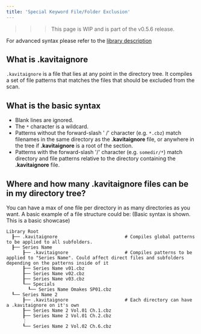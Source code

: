```yaml
---
title: 'Special Keyword File/Folder Exclusion'
---
```


>>> This page is WIP and is part of the v0.5.6 release. 

For advanced syntax please refer to the [library description](https://github.com/dazinator/DotNet.Glob/blob/develop/README.md#patterns)

## What is .kavitaignore
`.kavitaignore` is a file that lies at any point in the directory tree. It compiles a set of file patterns that matches the files that should be excluded from the scan.

## What is the basic syntax
* Blank lines are ignored.
* The `*` character is a wildcard.
* Patterns without the forward-slash ' /' character (e.g. `*.cbz`) match filenames in the same directory as the **.kavitaignore** file, or anywhere in the tree if **.kavitaignore** is a root of the section.
* Patterns with the forward-slash '/' character (e.g. `somedir/*`) match directory and file patterns relative to the directory containing the **.kavitaignore** file.

## Where and how many .kavitaignore files can be in my directory tree?
You can have a max of one file per directory in as many directories as you want.
A basic example of a file structure could be: (Basic syntax is shown. This is a basic showcase)
```
Library Root
  ┠── .kavitaignore							# Compiles global patterns to be applied to all subfolders. 
  ┠── Series Name
      ┠── .kavitaignore						# Compiles patterns to be applied to "Series Name". Could affect direct files and subfolders depending on the patterns inside of it
      ┠── Series Name v01.cbz
      ┠── Series Name v02.cbz
      ┠── Series Name v03.cbz
      ┖── Specials
        ┖── Series Name Omakes SP01.cbz
  ┖── Series Name 2
      ┠── .kavitaignore						# Each directory can have a .kavitaignore on it's own
      ┠── Series Name 2 Vol.01 Ch.1.cbz
      ┠── Series Name 2 Vol.01 Ch.2.cbz
      ⋮
      ┖── Series Name 2 Vol.02 Ch.6.cbz
```